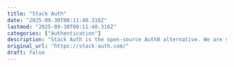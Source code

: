 ```yaml
---
title: "Stack Auth"
date: "2025-09-30T00:11:40.316Z"
lastmod: "2025-09-30T00:11:40.316Z"
categories: ["Authentication"]
description: "Stack Auth is the open-source Auth0 alternative. We are your login and signup page, and everything that comes with that."
original_url: "https://stack-auth.com/"
draft: false
---
```

